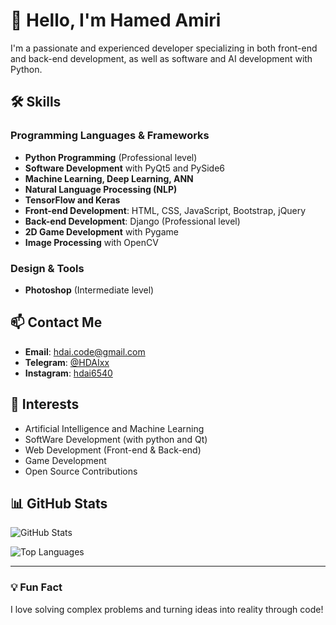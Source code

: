 # 👋 Hello, I'm Hamed Amiri

I'm a passionate and experienced developer specializing in both front-end and back-end development, as well as software and AI development with Python.

## 🛠️ Skills

### Programming Languages & Frameworks
- **Python Programming** (Professional level)
- **Software Development** with PyQt5 and PySide6
- **Machine Learning, Deep Learning, ANN**
- **Natural Language Processing (NLP)**
- **TensorFlow and Keras**
- **Front-end Development**: HTML, CSS, JavaScript, Bootstrap, jQuery
- **Back-end Development**: Django (Professional level)
- **2D Game Development** with Pygame
- **Image Processing** with OpenCV

### Design & Tools
- **Photoshop** (Intermediate level)


## 📫 Contact Me
- **Email**: [hdai.code@gmail.com](mailto:hdai.code@gmail.com)
- **Telegram**: [@HDAIxx](https://t.me/HDAIxx)
- **Instagram**: [hdai6540](https://instagram.com/hdai6540)

## 🎯 Interests
- Artificial Intelligence and Machine Learning
- SoftWare Development (with python and Qt)
- Web Development (Front-end & Back-end)
- Game Development
- Open Source Contributions

## 📊 GitHub Stats
![GitHub Stats](https://github-readme-stats.vercel.app/api?username=HDAI654&show_icons=true&theme=dark)

![Top Languages](https://github-readme-stats.vercel.app/api/top-langs/?username=HDAI654&layout=compact&theme=dark)

---

### 💡 Fun Fact
I love solving complex problems and turning ideas into reality through code!
